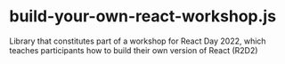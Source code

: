# build-your-own-react-workshop.js
Library that constitutes part of a workshop for React Day 2022, which teaches participants how to build their own version of React (R2D2)
